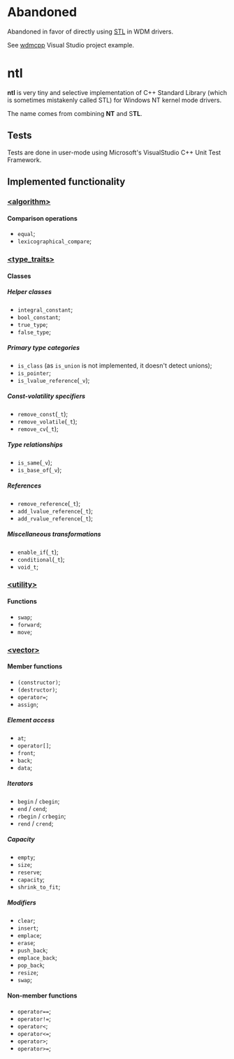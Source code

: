 # Abandoned

Abandoned in favor of directly using [STL](https://github.com/microsoft/STL) in WDM drivers.

See [wdmcpp](https://github.com/RIscRIpt/wdmcpp) Visual Studio project example.

# ntl

**ntl** is very tiny and selective implementation of C++ Standard Library (which is sometimes mistakenly called STL) for Windows NT kernel mode drivers.

The name comes from combining **NT** and S**TL**.

## Tests

Tests are done in user-mode using Microsoft's VisualStudio C++ Unit Test Framework.

## Implemented functionality

### [&lt;algorithm&gt;](https://en.cppreference.com/w/cpp/header/algorithm)

#### Comparison operations

- `equal`;
- `lexicographical_compare`;

### [&lt;type_traits&gt;](https://en.cppreference.com/w/cpp/header/type_traits)

#### Classes

##### Helper classes

- `integral_constant`;
- `bool_constant`;
- `true_type`;
- `false_type`;

##### Primary type categories

- `is_class` (as `is_union` is not implemented, it doesn't detect unions);
- `is_pointer`;
- `is_lvalue_reference`(`_v`);

##### Const-volatility specifiers

- `remove_const`(`_t`);
- `remove_volatile`(`_t`);
- `remove_cv`(`_t`);

##### Type relationships

- `is_same`(`_v`);
- `is_base_of`(`_v`);

##### References

- `remove_reference`(`_t`);
- `add_lvalue_reference`(`_t`);
- `add_rvalue_reference`(`_t`);

##### Miscellaneous transformations

- `enable_if`(`_t`);
- `conditional`(`_t`);
- `void_t`;

### [&lt;utility&gt;](https://en.cppreference.com/w/cpp/header/utility)

#### Functions

- `swap`;
- `forward`;
- `move`;

### [&lt;vector&gt;](https://en.cppreference.com/w/cpp/container/vector)

#### Member functions

- `(constructor)`;
- `(destructor)`;
- `operator=`;
- `assign`;

##### Element access

- `at`;
- `operator[]`;
- `front`;
- `back`;
- `data`;

##### Iterators

- `begin` / `cbegin`;
- `end` / `cend`;
- `rbegin` / `crbegin`;
- `rend` / `crend`;

##### Capacity

- `empty`;
- `size`;
- `reserve`;
- `capacity`;
- `shrink_to_fit`;

##### Modifiers

- `clear`;
- `insert`;
- `emplace`;
- `erase`;
- `push_back`;
- `emplace_back`;
- `pop_back`;
- `resize`;
- `swap`;

#### Non-member functions

- `operator==`;
- `operator!=`;
- `operator<`;
- `operator<=`;
- `operator>`;
- `operator>=`;
